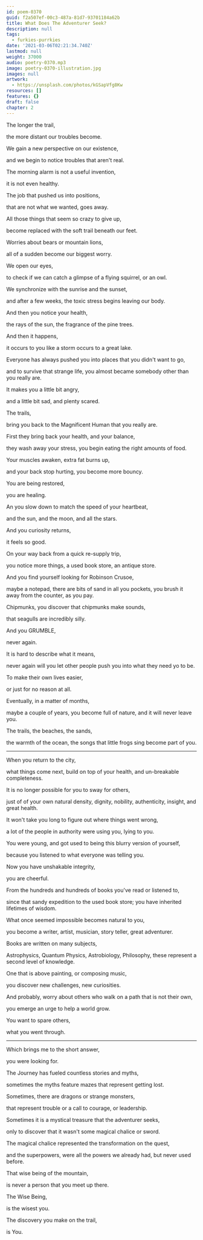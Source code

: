 ```yaml
---
id: poem-0370
guid: f2a507ef-00c3-487a-81d7-93701184a62b
title: What Does The Adventurer Seek?
description: null
tags:
  - furkies-purrkies
date: '2021-03-06T02:21:34.740Z'
lastmod: null
weight: 37000
audio: poetry-0370.mp3
image: poetry-0370-illustration.jpg
images: null
artwork:
  - https://unsplash.com/photos/kGSapVfg8Kw
resources: []
features: {}
draft: false
chapter: 2
---
```


The longer the trail,

the more distant our troubles become.

We gain a new perspective on our existence,

and we begin to notice troubles that aren't real.

The morning alarm is not a useful invention,

it is not even healthy.

The job that pushed us into positions,

that are not what we wanted, goes away.

All those things that seem so crazy to give up,

become replaced with the soft trail beneath our feet.

Worries about bears or mountain lions,

all of a sudden become our biggest worry.

We open our eyes,

to check if we can catch a glimpse of a flying squirrel, or an owl.

We synchronize with the sunrise and the sunset,

and after a few weeks, the toxic stress begins leaving our body.

And then you notice your health,

the rays of the sun, the fragrance of the pine trees.

And then it happens,

it occurs to you like a storm occurs to a great lake.

Everyone has always pushed you into places that you didn't want to go,

and to survive that strange life, you almost became somebody other than you really are.

It makes you a little bit angry,

and a little bit sad, and plenty scared.

The trails,

bring you back to the Magnificent Human that you really are.

First they bring back your health, and your balance,

they wash away your stress, you begin eating the right amounts of food.

Your muscles awaken, extra fat burns up,

and your back stop hurting, you become more bouncy.

You are being restored,

you are healing.

An you slow down to match the speed of your heartbeat,

and the sun, and the moon, and all the stars.

And you curiosity returns,

it feels so good.

On your way back from a quick re-supply trip,

you notice more things, a used book store, an antique store.

And you find yourself looking for Robinson Crusoe,

maybe a notepad, there are bits of sand in all you pockets, you brush it away from the counter, as you pay.

Chipmunks, you discover that chipmunks make sounds,

that seagulls are incredibly silly.

And you GRUMBLE,

never again.

It is hard to describe what it means,

never again will you let other people push you into what they need yo to be.

To make their own lives easier,

or just for no reason at all.

Eventually, in a matter of months,

maybe a couple of years, you become full of nature, and it will never leave you.

The trails, the beaches, the sands,

the warmth of the ocean, the songs that little frogs sing become part of you.

---

When you return to the city,

what things come next, build on top of your health, and un-breakable completeness.

It is no longer possible for you to sway for others,

just of of your own natural density, dignity, nobility, authenticity, insight, and great health.

It won't take you long to figure out where things went wrong,

a lot of the people in authority were using you, lying to you.

You were young, and got used to being this blurry version of yourself,

because you listened to what everyone was telling you.

Now you have unshakable integrity,

you are cheerful.

From the hundreds and hundreds of books you've read or listened to,

since that sandy expedition to the used book store; you have inherited lifetimes of wisdom.

What once seemed impossible becomes natural to you,

you become a writer, artist, musician, story teller, great adventurer.

Books are written on many subjects,

Astrophysics, Quantum Physics, Astrobiology, Philosophy, these represent a second level of knowledge.

One that is above painting, or composing music,

you discover new challenges, new curiosities.

And probably, worry about others who walk on a path that is not their own,

you emerge an urge to help a world grow.

You want to spare others,

what you went through.

---

Which brings me to the short answer,

you were looking for.

The Journey has fueled countless stories and myths,

sometimes the myths feature mazes that represent getting lost.

Sometimes, there are dragons or strange monsters,

that represent trouble or a call to courage, or leadership.

Sometimes it is a mystical treasure that the adventurer seeks,

only to discover that it wasn't some magical chalice or sword.

The magical chalice represented the transformation on the quest,

and the superpowers, were all the powers we already had, but never used before.

That wise being of the mountain,

is never a person that you meet up there.

The Wise Being,

is the wisest you.

The discovery you make on the trail,

is You.
